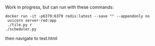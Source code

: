 Work in progress, but can run with these commands: 
```
docker run -it -p6379:6379 redis:latest --save "" --appendonly no
 uvicorn server-red:app
 ./tile.py r
./scheduler.py
```
then navigate to test.html
